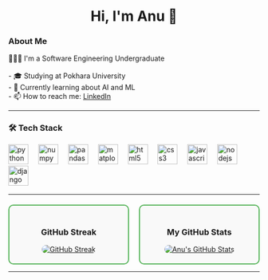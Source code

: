 <!-- <div align="center">
  <img height="150" src="/cover.png"  />
</div> -->

### 

### 

### 

## 
<h1 align="center">Hi, I'm Anu  👋</h1>


<h3 align="left">About Me</h3>

<p align="left">👩🏻‍💻 I'm a Software Engineering Undergraduate<br><br>- 🎓 Studying at Pokhara University<br>- 📖 Currently learning about AI and ML<br>- 📫 How to reach me: <a href="www.linkedin.com/in/anu-sapkota">LinkedIn</a></p>

<hr>

<h3 align="left">🛠 Tech Stack</h3>


<div align="left">
  <img src="https://cdn.jsdelivr.net/gh/devicons/devicon/icons/python/python-original.svg" height="40" alt="python logo"  />
  <img width="12" />
  <img src="https://cdn.jsdelivr.net/gh/devicons/devicon/icons/numpy/numpy-original.svg" height="40" alt="numpy logo"  />
  <img width="12" />
  <img src="https://cdn.jsdelivr.net/gh/devicons/devicon/icons/pandas/pandas-original.svg" height="40" alt="pandas logo"  />
  <img width="12" />
  <img src="https://cdn.jsdelivr.net/gh/devicons/devicon/icons/matplotlib/matplotlib-original.svg" height="40" alt="matplotlib logo"  />
  <img width="12" />
  <img src="https://cdn.jsdelivr.net/gh/devicons/devicon/icons/html5/html5-original.svg" height="40" alt="html5 logo"  />
  <img width="12" />
  <img src="https://cdn.jsdelivr.net/gh/devicons/devicon/icons/css3/css3-original.svg" height="40" alt="css3 logo"  />
  <img width="12" />
  <img src="https://cdn.jsdelivr.net/gh/devicons/devicon/icons/javascript/javascript-original.svg" height="40" alt="javascript logo"  />
  <img width="12" />
  <img src="https://cdn.jsdelivr.net/gh/devicons/devicon/icons/nodejs/nodejs-original.svg" height="40" alt="nodejs logo"  />
  <img width="12" />
  <img src="https://cdn.jsdelivr.net/gh/devicons/devicon/icons/django/django-plain.svg" height="40" alt="django logo"  />
  <img width="12" />
</div>

<hr>

<div align="center" style="display: flex; justify-content: center; gap: 20px; margin-top: 20px;">
  <div style="flex: 1; max-width: 400px; border: 2px solid #4CAF50; border-radius: 10px; padding: 20px; text-align: center; background-color: #f9f9f9;">
    <h3>GitHub Streak</h3>
    <a href="https://git.io/streak-stats">
      <img src="https://streak-stats.demolab.com/?user=S-anuu&theme=dark" alt="GitHub Streak" style="max-width: 100%; border-radius: 10px;" />
    </a>
  </div>
  
  <div style="flex: 1; max-width: 400px; border: 2px solid #4CAF50; border-radius: 10px; padding: 20px; text-align: center; background-color: #f9f9f9;">
    <h3>My GitHub Stats</h3>
    <a href="https://github.com/anuraghazra/github-readme-stats">
      <img src="https://github-readme-stats.vercel.app/api?username=S-anuu&show=prs_merged_percentage&hide=issues&show_icons=true&theme=radical" alt="Anu's GitHub Stats" style="max-width: 100%; border-radius: 10px;" />
    </a>
  </div>
</div>
<hr>

